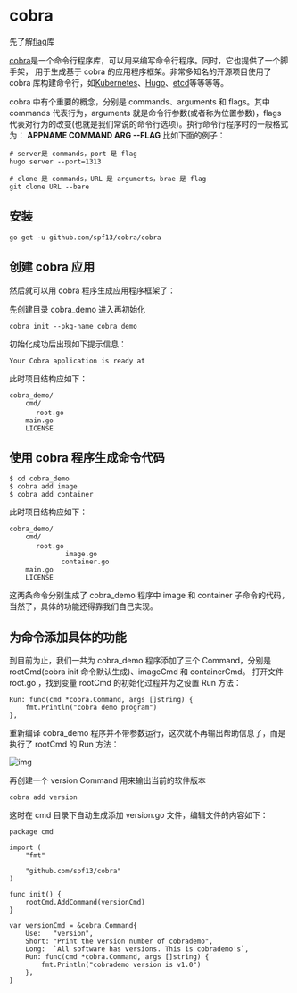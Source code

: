 # cobra

先了解[flag](https://studygolang.com/pkgdoc)库

[cobra](http://github.com/spf13/cobra)是一个命令行程序库，可以用来编写命令行程序。同时，它也提供了一个脚手架， 用于生成基于 cobra 的应用程序框架。非常多知名的开源项目使用了 cobra 库构建命令行，如[Kubernetes](http://kubernetes.io/)、[Hugo](http://gohugo.io/)、[etcd](https://github.com/coreos/etcd)等等等等。 

cobra 中有个重要的概念，分别是 commands、arguments 和 flags。其中 commands 代表行为，arguments 就是命令行参数(或者称为位置参数)，flags 代表对行为的改变(也就是我们常说的命令行选项)。执行命令行程序时的一般格式为：
**APPNAME COMMAND ARG --FLAG**
比如下面的例子：

```
# server是 commands，port 是 flag
hugo server --port=1313

# clone 是 commands，URL 是 arguments，brae 是 flag
git clone URL --bare
```

## 安装

```
go get -u github.com/spf13/cobra/cobra
```

## 创建 cobra 应用

然后就可以用 cobra 程序生成应用程序框架了：

先创建目录 cobra_demo 进入再初始化

```
cobra init --pkg-name cobra_demo
```

初始化成功后出现如下提示信息：

```
Your Cobra application is ready at
```

此时项目结构应如下：

```
cobra_demo/
    cmd/
　　　　root.go
    main.go
    LICENSE
```

## 使用 cobra 程序生成命令代码

```
$ cd cobra_demo
$ cobra add image
$ cobra add container
```

此时项目结构应如下：

```
cobra_demo/
    cmd/
　　　　root.go
              image.go
             container.go
    main.go
    LICENSE
```

这两条命令分别生成了 cobra_demo 程序中 image 和 container 子命令的代码，当然了，具体的功能还得靠我们自己实现。

## 为命令添加具体的功能

到目前为止，我们一共为 cobra_demo 程序添加了三个 Command，分别是 rootCmd(cobra init 命令默认生成)、imageCmd 和 containerCmd。
打开文件 root.go ，找到变量 rootCmd 的初始化过程并为之设置 Run 方法：

```
Run: func(cmd *cobra.Command, args []string) {
    fmt.Println("cobra demo program")
},
```

重新编译 cobra_demo 程序并不带参数运行，这次就不再输出帮助信息了，而是执行了 rootCmd 的 Run 方法：

![img](https://img.kancloud.cn/52/4f/524f9bcf15c3bbc893f585b2ed1979f8_511x37.png)

再创建一个 version Command 用来输出当前的软件版本

```
cobra add version
```

这时在 cmd 目录下自动生成添加 version.go 文件，编辑文件的内容如下：

```
package cmd

import (
    "fmt"

    "github.com/spf13/cobra"
)

func init() {
    rootCmd.AddCommand(versionCmd)
}

var versionCmd = &cobra.Command{
    Use:   "version",
    Short: "Print the version number of cobrademo",
    Long:  `All software has versions. This is cobrademo's`,
    Run: func(cmd *cobra.Command, args []string) {
        fmt.Println("cobrademo version is v1.0")
    },
}
```
